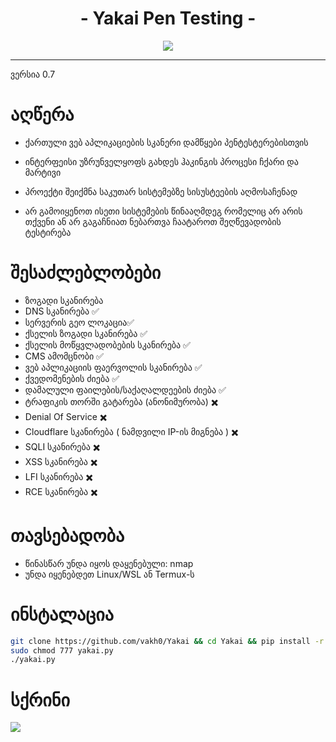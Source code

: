 <h1 align="center">- Yakai Pen Testing -</h1>
<p align="center">
  <img src="https://github.com/vakh0/Screenshots/blob/main/Yakai/Yakai.png">
</p>
<hr>
ვერსია 0.7


# აღწერა

- ქართული ვებ აპლიკაციების სკანერი დამწყები პენტესტერებისთვის

- ინტერფეისი უზრუნველყოფს გახდეს ჰაკინგის პროცესი ჩქარი და მარტივი

- პროექტი შეიქმნა საკუთარ სისტემებზე სისუსტეების აღმოსაჩენად

- არ გამოიყენოთ ისეთი სისტემების წინააღმდეგ რომელიც არ არის თქვენი ან არ გაგაჩნიათ ნებართვა ჩაატაროთ შეღწევადობის ტესტირება


# შესაძლებლობები

- ზოგადი სკანირება
- DNS სკანირება ✅
- სერვერის გეო ლოკაცია✅
- ქსელის ზოგადი სკანირება ✅
- ქსელის მოწყვლადობების სკანირება ✅
- CMS ამომცნობი ✅
- ვებ აპლიკაციის ფაერვოლის სკანირება ✅
- ქვედომენების ძიება ✅
- დამალული ფაილების/საქაღალდეების ძიება ✅
- ტრაფიკის თორში გატარება (ანონიმურობა) ✖️
- Denial Of Service ✖️
- Cloudflare სკანირება ( ნამდვილი IP-ის მიგნება ) ✖️
- SQLI სკანირება ✖️
- XSS სკანირება ✖️
- LFI სკანირება ✖️
- RCE სკანირება ✖️

# თავსებადობა
- წინასწარ უნდა იყოს დაყენებული: nmap
- უნდა იყენებდეთ Linux/WSL ან Termux-ს

# ინსტალაცია
```bash
git clone https://github.com/vakh0/Yakai && cd Yakai && pip install -r requirements.txt
sudo chmod 777 yakai.py
./yakai.py
```

# სქრინი

![](https://github.com/vakh0/Yakai/blob/main/1.png)
